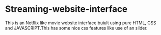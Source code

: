 # Streaming-website-interface
This is an Netflix like movie website interface buiult using pure HTML, CSS and JAVASCRIPT.This has some nice css features like use of an silder.
